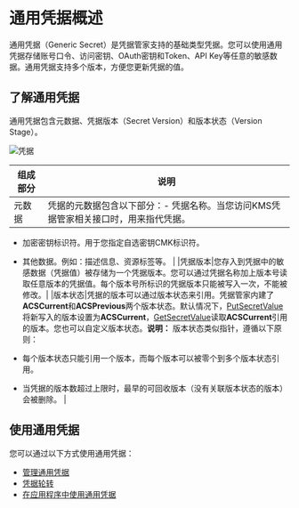 # 通用凭据概述

通用凭据（Generic Secret）是凭据管家支持的基础类型凭据。您可以使用通用凭据存储账号口令、访问密钥、OAuth密钥和Token、API Key等任意的敏感数据。通用凭据支持多个版本，方便您更新凭据的值。

## 了解通用凭据

通用凭据包含元数据、凭据版本（Secret Version）和版本状态（Version Stage）。

![凭据](https://static-aliyun-doc.oss-accelerate.aliyuncs.com/assets/img/zh-CN/6601617161/p259183.png)

|组成部分|说明|
|----|--|
|元数据|凭据的元数据包含以下部分：-   凭据名称。当您访问KMS凭据管家相关接口时，用来指代凭据。
-   加密密钥标识符。用于您指定自选密钥CMK标识符。
-   其他数据。例如：描述信息、资源标签等。 |
|凭据版本|您存入到凭据中的敏感数据（凭据值）被存储为一个凭据版本。您可以通过凭据名称加上版本号读取任意版本的凭据值。每个版本号所标识的凭据版本只能被写入一次，不能被修改。|
|版本状态|凭据的版本可以通过版本状态来引用。凭据管家内建了**ACSCurrent**和**ACSPrevious**两个版本状态。默认情况下，[PutSecretValue](/intl.zh-CN/API参考/凭据/PutSecretValue.md)将新写入的版本设置为**ACSCurrent**，[GetSecretValue](/intl.zh-CN/API参考/凭据/GetSecretValue.md)读取**ACSCurrent**引用的版本。您也可以自定义版本状态。**说明：** 版本状态类似指针，遵循以下原则：

-   每个版本状态只能引用一个版本，而每个版本可以被零个到多个版本状态引用。
-   当凭据的版本数超过上限时，最早的可回收版本（没有关联版本状态的版本）会被删除。 |

## 使用通用凭据

您可以通过以下方式使用通用凭据：

-   [管理通用凭据](/intl.zh-CN/凭据管家/通用凭据/凭据托管和使用.md)
-   [凭据轮转](/intl.zh-CN/凭据管家/通用凭据/凭据轮转.md)
-   [在应用程序中使用通用凭据](/intl.zh-CN/凭据管家/应用程序接入凭据管家.md)

